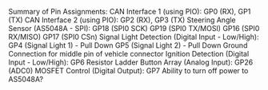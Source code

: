 Summary of Pin Assignments:
    CAN Interface 1 (using PIO): GP0 (RX), GP1 (TX)
    CAN Interface 2 (using PIO): GP2 (RX), GP3 (TX)
    Steering Angle Sensor (AS5048A - SPI):
        GP18 (SPI0 SCK)
        GP19 (SPI0 TX/MOSI)
        GP16 (SPI0 RX/MISO)
        GP17 (SPI0 CSn)
    Signal Light Detection (Digital Input - Low/High):
        GP4 (Signal Light 1) - Pull Down
        GP5 (Signal Light 2) - Pull Down
        Ground Connection for middle pin of vehicle connector
    Ignition Detection (Digital Input - Low/High): GP6
    Resistor Ladder Button Array (Analog Input): GP26 (ADC0)
    MOSFET Control (Digital Output): GP7
        Ability to turn off power to AS5048A?